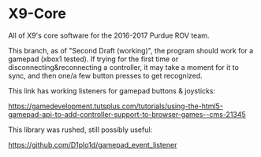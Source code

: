 # X9-Core
All of X9's core software for the 2016-2017 Purdue ROV team. 


This branch, as of "Second Draft (working)", the program should work for a gamepad (xbox1 tested). If trying for the first time or disconnecting&reconnecting a controller, it may take a moment for it to sync, and then one/a few button presses to get recognized.




This link has working listeners for gamepad buttons & joysticks:

https://gamedevelopment.tutsplus.com/tutorials/using-the-html5-gamepad-api-to-add-controller-support-to-browser-games--cms-21345


This library was rushed, still possibly useful:

https://github.com/D1plo1d/gamepad_event_listener
